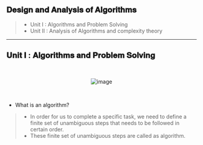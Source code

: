 ## 𝐃𝐞𝐬𝐢𝐠𝐧 𝐚𝐧𝐝 𝐀𝐧𝐚𝐥𝐲𝐬𝐢𝐬 𝐨𝐟 𝐀𝐥𝐠𝐨𝐫𝐢𝐭𝐡𝐦𝐬

> - Unit I  : Algorithms and Problem Solving
> - Unit II : Analysis of Algorithms and complexity theory

---

## 𝐔𝐧𝐢𝐭 𝐈  : 𝐀𝐥𝐠𝐨𝐫𝐢𝐭𝐡𝐦𝐬 𝐚𝐧𝐝 𝐏𝐫𝐨𝐛𝐥𝐞𝐦 𝐒𝐨𝐥𝐯𝐢𝐧𝐠

<div align=center>
  <br>
  
  ![image](https://user-images.githubusercontent.com/68887544/193409166-6f5abe6d-2534-4224-baa6-e22689e00bcf.png)

  <br>
</div>

- What is an algorithm?
> - In order for us to complete a specific task, we need to define a finite set of unambiguous steps that needs to be followed in certain order.
> - These finite set of unambiguous steps are called as algorithm.

